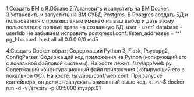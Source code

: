 1.Создать ВМ в Я.Облаке
2.Установить и запустить на ВМ Docker.
3.Установить и запустить на ВМ СУБД Postgres.
В Postgres создать БД и пользователя с произвольным именем на ваш выбор и дать этому пользователю полные права на созданную БД.
user	 - user1
database - user1db
Не забываем исправить
	postgresql.conf:
	  listen_addresses = '*'
	pg_hba.conf:
	  host all all 0.0.0.0/0 md5

4.Создать Docker-образ:
Содержащий Python 3, Flask, Psycopg2, ConfigParser.
Содержащий код приложения на Python (копирующий его с локальной файловой системы). На хосте лежит: /srv/app/web.py.
Содержащий конфигурационный файл приложения (копирующий его с локальной ФС). На хосте: /srv/app/conf/web.conf.
При запуске контейнера, он должен запускать описанный выше код.
<..>:~$ docker run -d -v /srv:srv -p 80:5000 myapp:01
